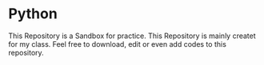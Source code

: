 # Python
This Repository is a Sandbox for practice. 
This Repository is mainly createt for my class. Feel free to download, edit or even add codes to this repository. 
